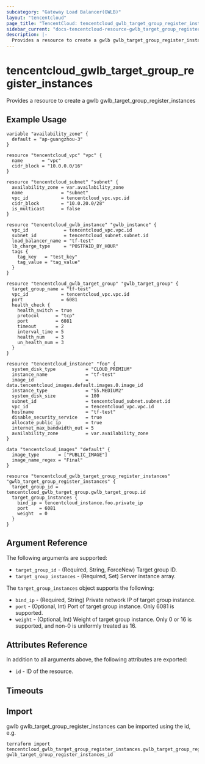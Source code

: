 ```yaml
---
subcategory: "Gateway Load Balancer(GWLB)"
layout: "tencentcloud"
page_title: "TencentCloud: tencentcloud_gwlb_target_group_register_instances"
sidebar_current: "docs-tencentcloud-resource-gwlb_target_group_register_instances"
description: |-
  Provides a resource to create a gwlb gwlb_target_group_register_instances
---
```


# tencentcloud_gwlb_target_group_register_instances

Provides a resource to create a gwlb gwlb_target_group_register_instances

## Example Usage

```hcl
variable "availability_zone" {
  default = "ap-guangzhou-3"
}

resource "tencentcloud_vpc" "vpc" {
  name       = "vpc"
  cidr_block = "10.0.0.0/16"
}

resource "tencentcloud_subnet" "subnet" {
  availability_zone = var.availability_zone
  name              = "subnet"
  vpc_id            = tencentcloud_vpc.vpc.id
  cidr_block        = "10.0.20.0/28"
  is_multicast      = false
}

resource "tencentcloud_gwlb_instance" "gwlb_instance" {
  vpc_id             = tencentcloud_vpc.vpc.id
  subnet_id          = tencentcloud_subnet.subnet.id
  load_balancer_name = "tf-test"
  lb_charge_type     = "POSTPAID_BY_HOUR"
  tags {
    tag_key   = "test_key"
    tag_value = "tag_value"
  }
}

resource "tencentcloud_gwlb_target_group" "gwlb_target_group" {
  target_group_name = "tf-test"
  vpc_id            = tencentcloud_vpc.vpc.id
  port              = 6081
  health_check {
    health_switch = true
    protocol      = "tcp"
    port          = 6081
    timeout       = 2
    interval_time = 5
    health_num    = 3
    un_health_num = 3
  }
}

resource "tencentcloud_instance" "foo" {
  system_disk_type           = "CLOUD_PREMIUM"
  instance_name              = "tf-test"
  image_id                   = data.tencentcloud_images.default.images.0.image_id
  instance_type              = "S5.MEDIUM2"
  system_disk_size           = 100
  subnet_id                  = tencentcloud_subnet.subnet.id
  vpc_id                     = tencentcloud_vpc.vpc.id
  hostname                   = "tf-test"
  disable_security_service   = true
  allocate_public_ip         = true
  internet_max_bandwidth_out = 5
  availability_zone          = var.availability_zone
}

data "tencentcloud_images" "default" {
  image_type       = ["PUBLIC_IMAGE"]
  image_name_regex = "Final"
}

resource "tencentcloud_gwlb_target_group_register_instances" "gwlb_target_group_register_instances" {
  target_group_id = tencentcloud_gwlb_target_group.gwlb_target_group.id
  target_group_instances {
    bind_ip = tencentcloud_instance.foo.private_ip
    port    = 6081
    weight  = 0
  }
}
```

## Argument Reference

The following arguments are supported:

* `target_group_id` - (Required, String, ForceNew) Target group ID.
* `target_group_instances` - (Required, Set) Server instance array.

The `target_group_instances` object supports the following:

* `bind_ip` - (Required, String) Private network IP of target group instance.
* `port` - (Optional, Int) Port of target group instance. Only 6081 is supported.
* `weight` - (Optional, Int) Weight of target group instance. Only 0 or 16 is supported, and non-0 is uniformly treated as 16.

## Attributes Reference

In addition to all arguments above, the following attributes are exported:

* `id` - ID of the resource.



## Timeouts

<no value>


## Import

gwlb gwlb_target_group_register_instances can be imported using the id, e.g.

```
terraform import tencentcloud_gwlb_target_group_register_instances.gwlb_target_group_register_instances gwlb_target_group_register_instances_id
```

